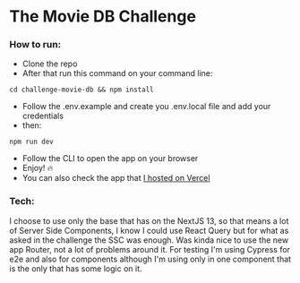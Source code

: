 # The Movie DB Challenge

### How to run:

- Clone the repo
- After that run this command on your command line:

```
cd challenge-movie-db && npm install

```

- Follow the .env.example and create you .env.local file and add your credentials
- then:

```
npm run dev
```

- Follow the CLI to open the app on your browser
- Enjoy! :fire:
- You can also check the app that [I hosted on Vercel](https://challange-movie-db.vercel.app/)

### Tech:

I choose to use only the base that has on the NextJS 13, so that means a lot of Server Side Components, I know I could use React Query but for what as asked in the challenge the SSC was enough. Was kinda nice to use the new app Router, not a lot of problems around it. For testing I'm using Cypress for e2e and also for components although I'm using only in one component that is the only that has some logic on it.
